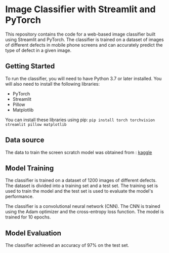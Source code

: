 # Image Classifier with Streamlit and PyTorch




This repository contains the code for a web-based image classifier built using Streamlit and PyTorch. The classifier is trained on a dataset of images of different defects in mobile phone screens and can accurately predict the type of defect in a given image.

## Getting Started

To run the classifier, you will need to have Python 3.7 or later installed. You will also need to install the following libraries:

* PyTorch
* Streamlit
* Pillow
* Matplotlib

You can install these libraries using pip:
``` pip install torch torchvision streamlit pillow matplotlib ```



## Data source

The data to train the screen scratch model was obtained from : [kaggle](https://www.kaggle.com/datasets/girish17019/mobile-phone-defect-segmentation-dataset)

## Model Training

The classifier is trained on a dataset of 1200 images of different defects. The dataset is divided into a training set and a test set. The training set is used to train the model and the test set is used to evaluate the model's performance.   


The classifier is a convolutional neural network (CNN). The CNN is trained using the Adam optimizer and the cross-entropy loss function. The model is trained for 10 epochs.

## Model Evaluation

The classifier achieved an accuracy of 97% on the test set.
